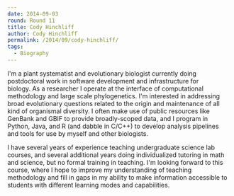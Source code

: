 ```yaml
---
date: 2014-09-03
round: Round 11
title: Cody Hinchliff
author: Cody Hinchliff
permalink: /2014/09/cody-hinchliff/
tags:
  - Biography
---
```

I'm a plant systematist and evolutionary biologist currently doing postdoctoral work in software development and infrastructure for biology. As a researcher I operate at the interface of computational methodology and large scale phylogenetics. I'm interested in addressing broad evolutionary questions related to the origin and maintenance of all kind of organismal diversity. I often make use of public resources like GenBank and GBIF to provide broadly-scoped data, and I program in Python, Java, and R (and dabble in C/C++) to develop analysis pipelines and tools for use by myself and other biologists.

I have several years of experience teaching undergraduate science lab courses, and several additional years doing individualized tutoring in math and science, but no formal training in teaching. I'm looking forward to this course, where I hope to improve my understanding of teaching methodology and fill in gaps in my ability to make information accessible to students with different learning modes and capabilities.
